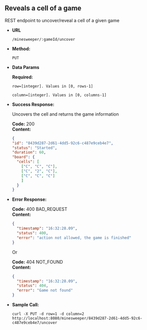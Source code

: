**Reveals a cell of a game**
----
  REST endpoint to uncover/reveal a cell of a given game

* **URL**

  `/minesweeper/:gameId/uncover`

* **Method:**
  
  `PUT`
  

* **Data Params**

  **Required:**
 
  `row=[integer]. Values in [0, rows-1]` 
 
  `column=[integer]. Values in [0, columns-1]`
  

* **Success Response:**
  
  Uncovers the cell and returns the game information
  
  **Code:** 200 <br />
  **Content:**
  
  ```json 
  {
  "id": "8439d287-2d61-4dd5-92c6-c487e9ceb4e7",
  "status": "Started",
  "duration": 60,
  "board": {
    "cells": [
      ["C", "C", "C"],
      ["C", "2", "C"],
      ["C", "C", "C"]
      ]
    }
  }
  ```
 
* **Error Response:**

  **Code:** 400 BAD_REQUEST <br />
  **Content:**
  
  ```json
  {
    "timestamp": "16:32:28.09",
    "status": 400,
    "error": "action not allowed, the game is finished"
  }
  ```
  
  Or
  
  **Code:** 404 NOT_FOUND <br />
  **Content:**
  
  ```json
  {
    "timestamp": "16:32:28.09",
    "status": 404,
    "error": "Game not found"
  }
  ```

* **Sample Call:**

  ```curl -X PUT -d row=1 -d column=2 http://localhost:8080/minesweeper/8439d287-2d61-4dd5-92c6-c487e9ceb4e7/uncover```

